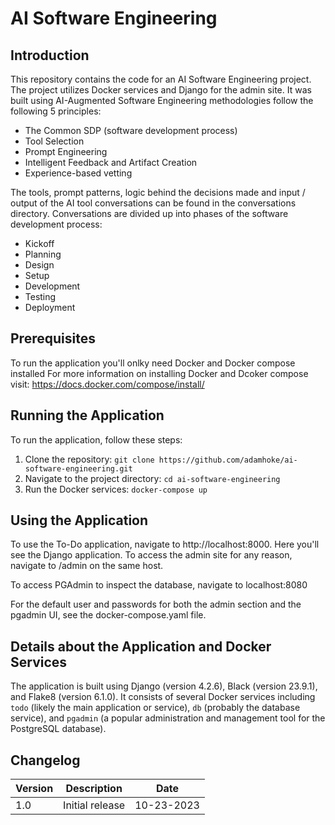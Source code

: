
# AI Software Engineering 

## Introduction

This repository contains the code for an AI Software Engineering project. The project utilizes Docker services and Django for the admin site. It was built using AI-Augmented Software Engineering methodologies follow the following 5 principles:

- The Common SDP (software development process)
- Tool Selection
- Prompt Engineering
- Intelligent Feedback and Artifact Creation
- Experience-based vetting

The tools, prompt patterns, logic behind the decisions made and input / output of the AI tool conversations can be found in the conversations directory. Conversations are divided up into phases of the software development process:

- Kickoff 
- Planning 
- Design 
- Setup 
- Development 
- Testing 
- Deployment

## Prerequisites

To run the application you'll onlky need Docker and Docker compose installed
For more information on installing Docker and Dcoker compose visit:
https://docs.docker.com/compose/install/

## Running the Application

To run the application, follow these steps:

1. Clone the repository: `git clone https://github.com/adamhoke/ai-software-engineering.git`
2. Navigate to the project directory: `cd ai-software-engineering`
3. Run the Docker services: `docker-compose up`

## Using the Application
To use the To-Do application, navigate to http://localhost:8000. Here you'll see the Django application.
To access the admin site for any reason, navigate to /admin on the same host.

To access PGAdmin to inspect the database, navigate to localhost:8080

For the default user and passwords for both the admin section and the pgadmin UI, see the docker-compose.yaml file.

## Details about the Application and Docker Services

The application is built using Django (version 4.2.6), Black (version 23.9.1), and Flake8 (version 6.1.0). It consists of several Docker services including `todo` (likely the main application or service), `db` (probably the database service), and `pgadmin` (a popular administration and management tool for the PostgreSQL database).

## Changelog

| Version | Description            | Date       |
|---------|------------------------|------------|
| 1.0     | Initial release        | 10-23-2023     |
